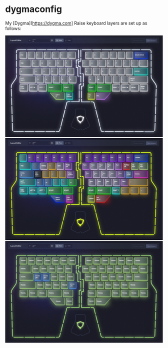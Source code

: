 # dygmaconfig

My [Dygma](https://dygma.com] Raise keyboard layers are set up as follows:

![Layer 1](l1.png "Layer 1")
![Layer 2](l2.png "Layer 2")
![Layer 3](l3.png "Layer 3")
